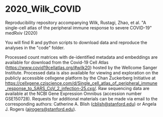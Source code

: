 # 2020_Wilk_COVID
Reproducibility repository accompanying Wilk, Rustagi, Zhao, et al. "A single-cell atlas of the peripheral immune response to severe COVID-19" medRxiv (2020)

You will find R and python scripts to download data and reproduce the analyses in the "code" folder.

Processed count matrices with de-identified metadata and embeddings are available for download from the Covid-19 Cell Atlas (https://www.covid19cellatlas.org/#wilk20) hosted by the Wellcome Sanger Institute. Processed data is also available for viewing and exploration on the publicly accessible cellxgene platform by the Chan Zuckerberg Initiative at https://cellxgene.cziscience.com/d/Single_cell_atlas_of_peripheral_immune_response_to_SARS_CoV_2_infection-25.cxg/. Raw sequencing data are available at the NCBI Gene Expression Omnibus (accession number GSE150728). Requests for additional materials can be made via email to the corresponding authors: Catherine A. Blish (cblish@stanford.edu) or Angela J. Rogers (ajrogers@stanford.edu).
